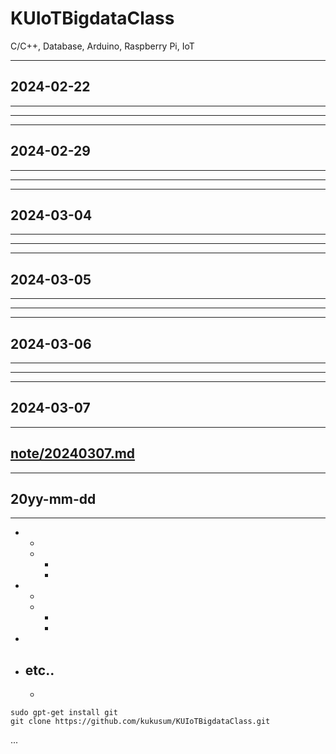 # KUIoTBigdataClass
C/C++, Database, Arduino, Raspberry Pi, IoT

---
## 2024-02-22
---

---

--- 
## 2024-02-29
---

---

---
## 2024-03-04
---

---

---
## 2024-03-05
---

---

---
## 2024-03-06
---

---

---
## 2024-03-07
---
[note/20240307.md](https://github.com/kukusum/KUIoTBigdataClass/blob/main/note/20240307.md)
---

---
## 20yy-mm-dd
---

- 
    - 
    - 
        - 
        - 

- 
    - 
    - 
        - 
        - 

- 

- etc..
    - 
    - 

```shell
sudo gpt-get install git
git clone https://github.com/kukusum/KUIoTBigdataClass.git
```
...
